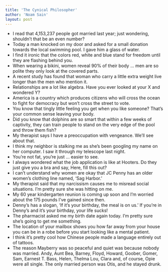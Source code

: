 ```yaml
---
title: 'The Cynical Philosopher'
author: 'Noam Sain'
layout: post
---
```


- I read that 4,153,237 people got married last year; just wondering, shouldn’t that be an even number?
- Today a man knocked on my door and asked for a small donation towards the local swimming pool. I gave him a glass of water.
- I find it ironic that the colors red, white and blue stand for freedom until they are flashing behind you.
- When wearing a bikini, women reveal 90% of their body … men are so polite they only look at the covered parts.
- A recent study has found that woman who carry a little extra weight live longer than the men who mention it.
- Relationships are a lot like algebra. Have you ever looked at your X and wondered Y?
- America is a country which produces citizens who will cross the ocean to fight for democracy but won’t cross the street to vote.
- You know that tingly little feeling you get when you like someone? That’s your common sense leaving your body.
- Did you know that dolphins are so smart that within a few weeks of captivity, they can train people to stand on the very edge of the pool and throw them fish?
- My therapist says I have a preoccupation with vengeance. We’ll see about that.
- I think my neighbor is stalking me as she’s been googling my name on her computer. I saw it through my telescope last night.
- You’re not fat, you’re just … easier to see.
- I always wondered what the job application is like at Hooters. Do they just give you a bra and say, Here, fill this out?
- I can’t understand why women are okay that JC Penny has an older women’s clothing line named, ‘Sag Harbor.’
- My therapist said that my narcissism causes me to misread social situations. I’m pretty sure she was hitting on me.
- My 60 year kindergarten reunion is coming up soon and I’m worried about the 175 pounds I’ve gained since then.
- Denny’s has a slogan, ‘If it’s your birthday, the meal is on us.’ If you’re in Denny’s and it’s your birthday, your life sucks!
- The pharmacist asked me my birth date again today. I’m pretty sure she’s going to get me something.
- The location of your mailbox shows you how far away from your house you can be in a robe before you start looking like a mental patient.
- I think it’s pretty cool how Chinese people made a language entirely out of tattoos.
- The reason Mayberry was so peaceful and quiet was because nobody was married. Andy, Aunt Bea, Barney, Floyd, Howard, Goober, Gomer, Sam, Earnest T. Bass, Helen, Thelma Lou, Clara and, of course, Opie were all single. The only married person was Otis, and he stayed drunk.